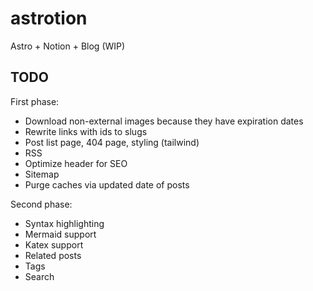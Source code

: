 # astrotion

Astro + Notion + Blog (WIP)

## TODO

First phase:

- Download non-external images because they have expiration dates
- Rewrite links with ids to slugs
- Post list page, 404 page, styling (tailwind)
- RSS
- Optimize header for SEO
- Sitemap
- Purge caches via updated date of posts

Second phase:

- Syntax highlighting
- Mermaid support
- Katex support
- Related posts
- Tags
- Search
